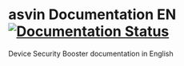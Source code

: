 # asvin Documentation EN [![Documentation Status](https://readthedocs.org/projects/asvin/badge/?version=latest)](https://asvin.readthedocs.io/en/latest/?badge=latest)

Device Security Booster documentation in English
